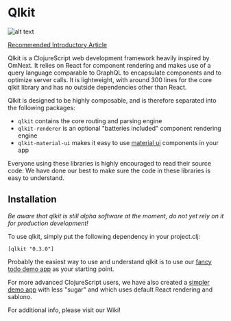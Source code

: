 # Qlkit

![alt text](http://cdn-images-1.medium.com/max/400/1*2f0P9H1JHpr3MNQ3SKEWCQ.png)

[Recommended Introductory Article](https://medium.com/p/79b7b118ddac)

Qlkit is a ClojureScript web development framework heavily inspired by OmNext. It relies on React for component rendering and makes use of a query language comparable to GraphQL to encapsulate components and to optimize server calls. It is lightweight, with around 300 lines for the core qlkit library and has no outside dependencies other than React.

Qlkit is designed to be highly composable, and is therefore separated into the following packages:

- `qlkit` contains the core routing and parsing engine
- `qlkit-renderer` is an optional "batteries included" component rendering engine
- `qlkit-material-ui` makes it easy to use [material ui](http://material-ui.com) components in your app

Everyone using these libraries is highly encouraged to read their source code: We have done our best to make sure the code in these libraries is easy to understand.

## Installation

*Be aware that qlkit is still alpha software at the moment, do not yet rely on it for production development!*

To use qlkit, simply put the following dependency in your project.clj:

```
[qlkit "0.3.0"]
```

Probably the easiest way to use and understand qlkit is to use our [fancy todo demo app](http://github.com/forward-blockchain/qlkit-todo-demo) as your starting point.

For more advanced ClojureScript users, we have also created a [simpler demo app](http://github.com/forward-blockchain/qlkit-todo-demo-raw) with less "sugar" and which uses default React rendering and sablono.

For additional info, please visit our Wiki!
